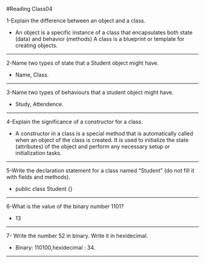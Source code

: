 #Reading Class04 

1-Explain the difference between an object and a class.

- An object is a specific instance of a class that encapsulates both state (data) and behavior (methods) A class is a blueprint or template for creating objects.
---

2-Name two types of state that a Student object might have.

- Name, Class.

---


3-Name two types of behaviours that a student object might have.

- Study, Attendence.

---


4-Explain the significance of a constructor for a class.

- A constructor in a class is a special method that is automatically called when an object of the class is created. It is used to initialize the state (attributes) of the object and perform any necessary setup or initialization tasks.

---


5-Write the declaration statement for a class named “Student” (do not fill it with fields and methods).

- public class Student {}

---


6-What is the value of the binary number 1101?

- 13

---


7- Write the number 52 in binary. Write it in hexidecimal.

- Binary: 110100,hexidecimal : 34.


---


